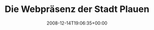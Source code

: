 ---
retweeted: false
source: <a href="http://twitter.com" rel="nofollow">Twitter Web Client</a>
entities:
  hashtags:
  - text: click
    indices:
    - '59'
    - '65'
  symbols: []
  user_mentions: []
  urls: []
display_text_range:
- '0'
- '65'
favorite_count: '0'
id_str: '1057157068'
truncated: false
retweet_count: '0'
id: '1057157068'
created_at: Sun Dec 14 19:06:35 +0000 2008
favorited: false
full_text: 'Die Webpräsenz der Stadt Plauen ist die Mutter des Popups. #click'
lang: de
tags:
- click
- pesos:twitter
date: '2008-12-14T19:06:35+00:00'
src: https://twitter.com/bascht/status/1057157068
original_url: https://twitter.com/bascht/status/1057157068
type: twitter_tweet
text: 'Die Webpräsenz der Stadt Plauen ist die Mutter des Popups. #click'
title: Die Webpräsenz der Stadt Plauen

---